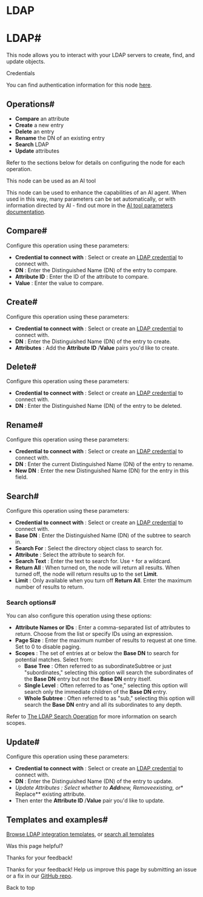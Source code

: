# LDAP

[ ](https://github.com/n8n-io/n8n-docs/edit/main/docs/integrations/builtin/core-nodes/n8n-nodes-base.ldap.md "Edit this page")

# LDAP#

This node allows you to interact with your LDAP servers to create, find, and update objects.

Credentials

You can find authentication information for this node [here](../../credentials/ldap/).

## Operations#

  * **Compare** an attribute
  * **Create** a new entry
  * **Delete** an entry
  * **Rename** the DN of an existing entry
  * **Search** LDAP
  * **Update** attributes



Refer to the sections below for details on configuring the node for each operation.

This node can be used as an AI tool

This node can be used to enhance the capabilities of an AI agent. When used in this way, many parameters can be set automatically, or with information directed by AI - find out more in the [AI tool parameters documentation](../../../../advanced-ai/examples/using-the-fromai-function/).

## Compare#

Configure this operation using these parameters:

  * **Credential to connect with** : Select or create an [LDAP credential](../../credentials/ldap/) to connect with.
  * **DN** : Enter the Distinguished Name (DN) of the entry to compare.
  * **Attribute ID** : Enter the ID of the attribute to compare.
  * **Value** : Enter the value to compare.



## Create#

Configure this operation using these parameters:

  * **Credential to connect with** : Select or create an [LDAP credential](../../credentials/ldap/) to connect with.
  * **DN** : Enter the Distinguished Name (DN) of the entry to create.
  * **Attributes** : Add the **Attribute ID** /**Value** pairs you'd like to create.



## Delete#

Configure this operation using these parameters:

  * **Credential to connect with** : Select or create an [LDAP credential](../../credentials/ldap/) to connect with.
  * **DN** : Enter the Distinguished Name (DN) of the entry to be deleted.



## Rename#

Configure this operation using these parameters:

  * **Credential to connect with** : Select or create an [LDAP credential](../../credentials/ldap/) to connect with.
  * **DN** : Enter the current Distinguished Name (DN) of the entry to rename.
  * **New DN** : Enter the new Distinguished Name (DN) for the entry in this field.



## Search#

Configure this operation using these parameters:

  * **Credential to connect with** : Select or create an [LDAP credential](../../credentials/ldap/) to connect with.
  * **Base DN** : Enter the Distinguished Name (DN) of the subtree to search in.
  * **Search For** : Select the directory object class to search for.
  * **Attribute** : Select the attribute to search for.
  * **Search Text** : Enter the text to search for. Use `*` for a wildcard.
  * **Return All** : When turned on, the node will return all results. When turned off, the node will return results up to the set **Limit**.
  * **Limit** : Only available when you turn off **Return All**. Enter the maximum number of results to return.



### Search options#

You can also configure this operation using these options:

  * **Attribute Names or IDs** : Enter a comma-separated list of attributes to return. Choose from the list or specify IDs using an expression.
  * **Page Size** : Enter the maximum number of results to request at one time. Set to 0 to disable paging.
  * **Scopes** : The set of entries at or below the **Base DN** to search for potential matches. Select from:
    * **Base Tree** : Often referred to as subordinateSubtree or just "subordinates," selecting this option will search the subordinates of the **Base DN** entry but not the **Base DN** entry itself.
    * **Single Level** : Often referred to as "one," selecting this option will search only the immediate children of the **Base DN** entry.
    * **Whole Subtree** : Often referred to as "sub," selecting this option will search the **Base DN** entry and all its subordinates to any depth.



Refer to [The LDAP Search Operation](https://ldap.com/the-ldap-search-operation/) for more information on search scopes.

## Update#

Configure this operation using these parameters:

  * **Credential to connect with** : Select or create an [LDAP credential](../../credentials/ldap/) to connect with.
  * **DN** : Enter the Distinguished Name (DN) of the entry to update.
  * **_Update Attributes_ *: Select whether to **Add**new,** Remove**existing, or** Replace** existing attribute.
  * Then enter the **Attribute ID** /**Value** pair you'd like to update.



## Templates and examples#

[Browse LDAP integration templates](https://n8n.io/integrations/ldap/), or [search all templates](https://n8n.io/workflows/)

Was this page helpful? 

Thanks for your feedback! 

Thanks for your feedback! Help us improve this page by submitting an issue or a fix in our [GitHub repo](https://github.com/n8n-io/n8n-docs). 

Back to top 
